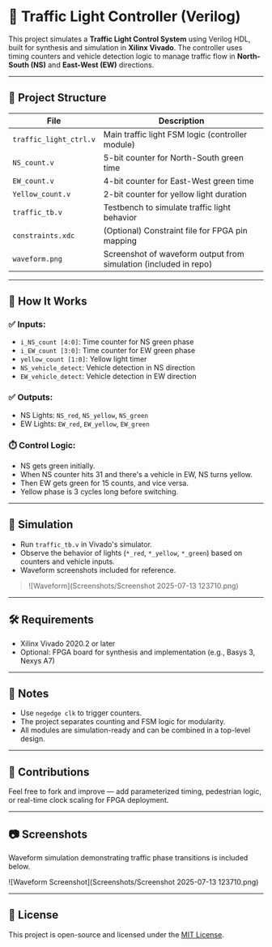 # 🚦 Traffic Light Controller (Verilog)

This project simulates a **Traffic Light Control System** using Verilog HDL, built for synthesis and simulation in **Xilinx Vivado**. The controller uses timing counters and vehicle detection logic to manage traffic flow in **North-South (NS)** and **East-West (EW)** directions.

---

## 📁 Project Structure

| File | Description |
|------|-------------|
| `traffic_light_ctrl.v` | Main traffic light FSM logic (controller module) |
| `NS_count.v` | 5-bit counter for North-South green time |
| `EW_count.v` | 4-bit counter for East-West green time |
| `Yellow_count.v` | 2-bit counter for yellow light duration |
| `traffic_tb.v` | Testbench to simulate traffic light behavior |
| `constraints.xdc` | (Optional) Constraint file for FPGA pin mapping |
| `waveform.png` | Screenshot of waveform output from simulation (included in repo) |

---

## 🔧 How It Works

### ✅ Inputs:
- `i_NS_count [4:0]`: Time counter for NS green phase
- `i_EW_count [3:0]`: Time counter for EW green phase
- `yellow_count [1:0]`: Yellow light timer
- `NS_vehicle_detect`: Vehicle detection in NS direction
- `EW_vehicle_detect`: Vehicle detection in EW direction

### ✅ Outputs:
- NS Lights: `NS_red`, `NS_yellow`, `NS_green`
- EW Lights: `EW_red`, `EW_yellow`, `EW_green`

### ⏱️ Control Logic:
- NS gets green initially.
- When NS counter hits 31 and there's a vehicle in EW, NS turns yellow.
- Then EW gets green for 15 counts, and vice versa.
- Yellow phase is 3 cycles long before switching.

---

## 🧪 Simulation

- Run `traffic_tb.v` in Vivado's simulator.
- Observe the behavior of lights (`*_red`, `*_yellow`, `*_green`) based on counters and vehicle inputs.
- Waveform screenshots included for reference.

> ![Waveform](Screenshots/Screenshot 2025-07-13 123710.png)

---

## 🛠 Requirements

- Xilinx Vivado 2020.2 or later
- Optional: FPGA board for synthesis and implementation (e.g., Basys 3, Nexys A7)

---

## 📌 Notes

- Use `negedge clk` to trigger counters.
- The project separates counting and FSM logic for modularity.
- All modules are simulation-ready and can be combined in a top-level design.

---

## 🤝 Contributions

Feel free to fork and improve — add parameterized timing, pedestrian logic, or real-time clock scaling for FPGA deployment.

---

## 📷 Screenshots

Waveform simulation demonstrating traffic phase transitions is included below.

![Waveform Screenshot](Screenshots/Screenshot 2025-07-13 123710.png)

---

## 📄 License

This project is open-source and licensed under the [MIT License](LICENSE).
